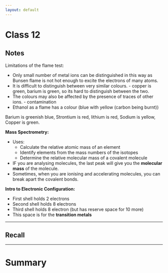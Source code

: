 ```yaml
---
layout: default
---
```


# Class 12


## Notes
Limitations of the flame test:

-   Only small number of metal ions can be distinguished in this way as Bunsen flame is not hot enough to excite the electrons of many atoms.
-   It is difficult to distinguish between very similar colours. - copper is green, barium is green, so its hard to distinguish between the two.
-   The colours may also be affected by the presence of traces of other ions. - contamination
-   Ethanol as a flame has a colour (blue with yellow (carbon being burnt))

Barium is greenish blue, Strontium is red, lithium is red, Sodium is yellow, Copper is green.

**Mass Spectrometry:**

-   Uses:
    -   Calculate the relative atomic mass of an element
    -   Identify elements from the mass numbers of the isotopes
    -   Determine the relative molecular mass of a covalent molecule
-   IF you are analysing molecules, the last peak will give you the **molecular mass** of the molecule.
-   Sometimes, when you are ionising and accelerating molecules, you can break apart the covalent bonds.

**Intro to Electronic Configuration:**

-   First shell holds 2 electrons
-   Second shell holds 8 electrons
-   Third shell holds 8 electron (but has reserve space for 10 more)
-   This space is for the **transition metals**





---
## Recall








---

# Summary